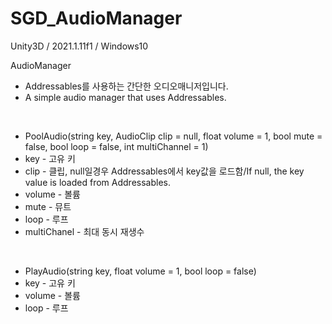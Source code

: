 # SGD_AudioManager
Unity3D / 2021.1.11f1 / Windows10

 AudioManager
 

- Addressables를 사용하는 간단한 오디오매니저입니다.
- A simple audio manager that uses Addressables.
 <br/>


- PoolAudio(string key, AudioClip clip = null, float volume = 1, bool mute = false, bool loop = false, int multiChannel = 1)
- key - 고유 키
- clip - 클립, null일경우 Addressables에서 key값을 로드함/If null, the key value is loaded from Addressables.
- volume - 볼륨
- mute - 뮤트
- loop - 루프
- multiChanel - 최대 동시 재생수
 <br/>
 
- PlayAudio(string key, float volume = 1, bool loop = false)
- key - 고유 키 
- volume - 볼륨
- loop - 루프

 

